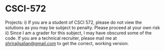 # CSCI-572
Projects:
i) If you are a student of CSCI 572, please do not view the solutions as you may be subject to penalty. Please proceed at your own risk
ii) Since I am a grader for this subject, I may have obscured some of the code. If you are a technical recruiter, please mail me at shrirajlsalian@gmail.com to get the correct, working version.

